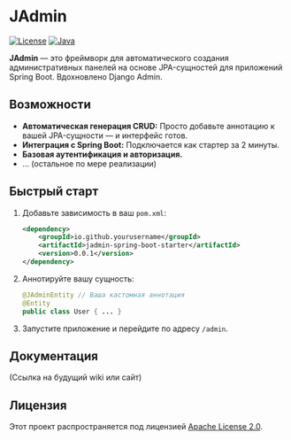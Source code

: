 # JAdmin

[![License](https://img.shields.io/badge/License-Apache_2.0-blue.svg)](https://opensource.org/licenses/Apache-2.0)
[![Java](https://img.shields.io/badge/Java-21%2B-brightgreen)](https://openjdk.org/)

**JAdmin** — это фреймворк для автоматического создания административных панелей на основе JPA-сущностей для приложений Spring Boot. Вдохновлено Django Admin.

## Возможности

*   **Автоматическая генерация CRUD:** Просто добавьте аннотацию к вашей JPA-сущности — и интерфейс готов.
*   **Интеграция с Spring Boot:** Подключается как стартер за 2 минуты.
*   **Базовая аутентификация и авторизация.**
*   ... (остальное по мере реализации) 

## Быстрый старт

1.  Добавьте зависимость в ваш `pom.xml`:
    ```xml
    <dependency>
        <groupId>io.github.yourusername</groupId>
        <artifactId>jadmin-spring-boot-starter</artifactId>
        <version>0.0.1</version>
    </dependency>
    ```
2.  Аннотируйте вашу сущность:
    ```java
    @JAdminEntity // Ваша кастомная аннотация
    @Entity
    public class User { ... }
    ```
3.  Запустите приложение и перейдите по адресу `/admin`.

## Документация

(Ссылка на будущий wiki или сайт)

## Лицензия

Этот проект распространяется под лицензией [Apache License 2.0](LICENSE).